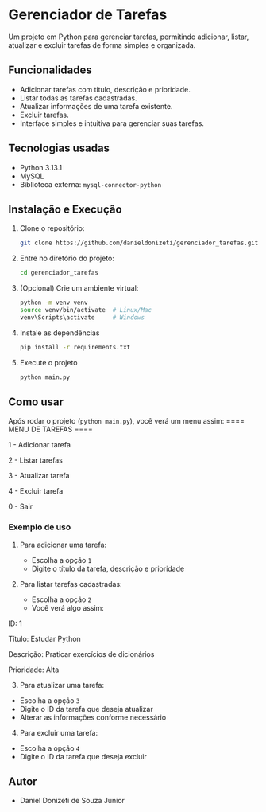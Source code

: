 # Gerenciador de Tarefas

Um projeto em Python para gerenciar tarefas, permitindo adicionar, listar, atualizar e excluir tarefas de forma simples e organizada.

## Funcionalidades

- Adicionar tarefas com título, descrição e prioridade.
- Listar todas as tarefas cadastradas.
- Atualizar informações de uma tarefa existente.
- Excluir tarefas.
- Interface simples e intuitiva para gerenciar suas tarefas.

## Tecnologias usadas

- Python 3.13.1
- MySQL
-  Biblioteca externa: `mysql-connector-python`


## Instalação e Execução

1. Clone o repositório:
   ```bash
   git clone https://github.com/danieldonizeti/gerenciador_tarefas.git
2. Entre no diretório do projeto:
   ```bash
   cd gerenciador_tarefas
3. (Opcional) Crie um ambiente virtual:
    ```bash
    python -m venv venv
    source venv/bin/activate  # Linux/Mac
    venv\Scripts\activate     # Windows
   
4. Instale as dependências
    ```bash
   pip install -r requirements.txt
   
5. Execute o projeto
    ```bash
   python main.py
   
## Como usar

Após rodar o projeto (`python main.py`), você verá um menu assim:
==== MENU DE TAREFAS ====

1 - Adicionar tarefa

2 - Listar tarefas

3 - Atualizar tarefa

4 - Excluir tarefa

0 - Sair

### Exemplo de uso

1. Para adicionar uma tarefa:
   - Escolha a opção `1`
   - Digite o título da tarefa, descrição e prioridade

2. Para listar tarefas cadastradas:
   - Escolha a opção `2`
   - Você verá algo assim:

ID: 1 

Título: Estudar Python

Descrição: Praticar exercícios de dicionários

Prioridade: Alta

3. Para atualizar uma tarefa:
- Escolha a opção `3`
- Digite o ID da tarefa que deseja atualizar
- Alterar as informações conforme necessário

4. Para excluir uma tarefa:
- Escolha a opção `4`
- Digite o ID da tarefa que deseja excluir


## Autor

- Daniel Donizeti de Souza Junior
